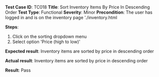 **Test Case ID**: TC018
**Title**: Sort Inventory Items By Price In Descending Order
**Test Type**: Functional
**Severity**: Minor
**Precondition**: The user has logged in and is on the inventory page './inventory.html

**Steps**:
1. Click on the sorting dropdown menu
2. Select option 'Price (high to low)'

**Expected result**: Inventory items are sorted by price in descending order

**Actual result**: Inventory items are sorted by price in descending order

**Result**: Pass